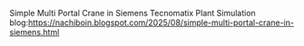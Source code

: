 Simple Multi Portal Crane in Siemens Tecnomatix Plant Simulation 
blog:https://nachiboin.blogspot.com/2025/08/simple-multi-portal-crane-in-siemens.html
